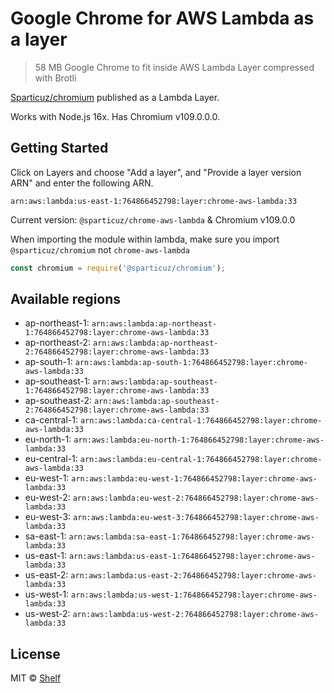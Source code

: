 # Google Chrome for AWS Lambda as a layer

> 58 MB Google Chrome to fit inside AWS Lambda Layer compressed with Brotli

[Sparticuz/chromium](https://github.com/Sparticuz/chromium) published as a Lambda Layer.

Works with Node.js 16x. Has Chromium v109.0.0.0.

## Getting Started

Click on Layers and choose "Add a layer", and "Provide a layer version
ARN" and enter the following ARN.

```
arn:aws:lambda:us-east-1:764866452798:layer:chrome-aws-lambda:33
```

Current version: `@sparticuz/chrome-aws-lambda` & Chromium v109.0.0

When importing the module within lambda, make sure you import `@sparticuz/chromium` not `chrome-aws-lambda`

```js
const chromium = require('@sparticuz/chromium');
```

## Available regions

* ap-northeast-1: `arn:aws:lambda:ap-northeast-1:764866452798:layer:chrome-aws-lambda:33`
* ap-northeast-2: `arn:aws:lambda:ap-northeast-2:764866452798:layer:chrome-aws-lambda:33`
* ap-south-1: `arn:aws:lambda:ap-south-1:764866452798:layer:chrome-aws-lambda:33`
* ap-southeast-1: `arn:aws:lambda:ap-southeast-1:764866452798:layer:chrome-aws-lambda:33`
* ap-southeast-2: `arn:aws:lambda:ap-southeast-2:764866452798:layer:chrome-aws-lambda:33`
* ca-central-1: `arn:aws:lambda:ca-central-1:764866452798:layer:chrome-aws-lambda:33`
* eu-north-1: `arn:aws:lambda:eu-north-1:764866452798:layer:chrome-aws-lambda:33`
* eu-central-1: `arn:aws:lambda:eu-central-1:764866452798:layer:chrome-aws-lambda:33`
* eu-west-1: `arn:aws:lambda:eu-west-1:764866452798:layer:chrome-aws-lambda:33`
* eu-west-2: `arn:aws:lambda:eu-west-2:764866452798:layer:chrome-aws-lambda:33`
* eu-west-3: `arn:aws:lambda:eu-west-3:764866452798:layer:chrome-aws-lambda:33`
* sa-east-1: `arn:aws:lambda:sa-east-1:764866452798:layer:chrome-aws-lambda:33`
* us-east-1: `arn:aws:lambda:us-east-1:764866452798:layer:chrome-aws-lambda:33`
* us-east-2: `arn:aws:lambda:us-east-2:764866452798:layer:chrome-aws-lambda:33`
* us-west-1: `arn:aws:lambda:us-west-1:764866452798:layer:chrome-aws-lambda:33`
* us-west-2: `arn:aws:lambda:us-west-2:764866452798:layer:chrome-aws-lambda:33`


## License

MIT © [Shelf](https://shelf.io)
